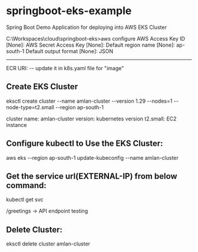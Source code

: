 # springboot-eks-example
Spring Boot Demo Application for deploying into AWS EKS Cluster

C:\Workspaces\cloud\springboot-eks>aws configure
AWS Access Key ID [None]: <access-key>
AWS Secret Access Key [None]: <secret-key>
Default region name [None]: ap-south-1
Default output format [None]: JSON

------------------------------------------------------------------------------------------------------------------
ECR URI: <ECR-URI> -- update it in k8s.yaml file for "image"


Create EKS Cluster
------------------------------------------------------------------------------------------------------------------
eksctl create cluster --name amlan-cluster --version 1.29 --nodes=1 --node-type=t2.small --region ap-south-1

cluster name: amlan-cluster
version: kubernetes version
t2.small: EC2 instance

Configure kubectl to Use the EKS Cluster:
------------------------------------------------------------------------------------------------------------------
aws eks --region ap-south-1 update-kubeconfig --name amlan-cluster

Get the service url(EXTERNAL-IP) from below command:
------------------------------------------------------------------------------------------------------------------
kubectl get svc

<EXTERNAL-IP>/greetings -> API endpoint testing


Delete Cluster: 
------------------------------------------------------------------------------------------------------------------
eksctl delete cluster amlan-cluster
